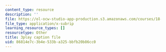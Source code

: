 ```yaml
---
content_type: resource
description: ''
file: https://ol-ocw-studio-app-production.s3.amazonaws.com/courses/18-06sc-linear-algebra-fall-2011/86814e7c3b4e533ba325bbfb20b86cc0_0h43aV4aH7I.vtt
file_type: application/x-subrip
learning_resource_types: []
resourcetype: Other
title: 3play caption file
uid: 86814e7c-3b4e-533b-a325-bbfb20b86cc0
---
```

